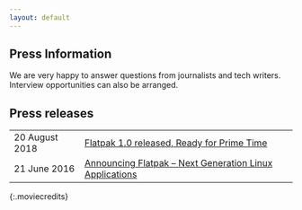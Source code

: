 ```yaml
---
layout: default
---
```

## Press Information

We are very happy to answer questions from journalists and tech writers. Interview opportunities can also be arranged. 


## Press releases

| | |
 --- | --- 
| 20 August 2018 | [Flatpak 1.0 released, Ready for Prime Time](press/2018-08-20-flatpak-1.0/) |
| 21 June 2016 | [Announcing Flatpak – Next Generation Linux Applications](press/2016-06-21-flatpak-released/) |
{:.moviecredits}


<!--
Written with love using [Apostrophe](https://flathub.org/apps/details/org.gnome.gitlab.somas.Apostrophe).
-->